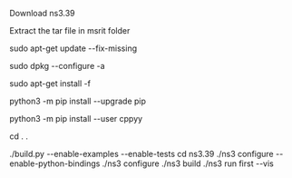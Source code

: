Download ns3.39 

Extract the tar file in msrit  folder 


sudo apt-get update --fix-missing

sudo dpkg --configure -a

sudo apt-get install -f

python3 -m pip install --upgrade pip

python3 -m pip install --user cppyy

cd . .

./build.py --enable-examples --enable-tests
cd ns3.39
./ns3 configure --enable-python-bindings
./ns3 configure
./ns3 build
./ns3 run first --vis
